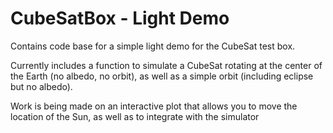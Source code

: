 # CubeSatBox - Light Demo

Contains code base for a simple light demo for the CubeSat test box.

Currently includes a function to simulate a CubeSat rotating at the center of the Earth (no albedo, no orbit), as well as a simple orbit (including eclipse but no albedo).

Work is being made on an interactive plot that allows you to move the location of the Sun, as well as to integrate with the simulator
